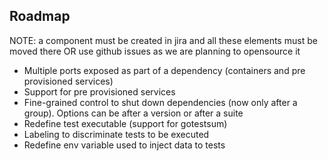 Roadmap
-------
NOTE: a component must be created in jira and all these elements must be moved there OR use github issues as we are planning to opensource it
* Multiple ports exposed as part of a dependency (containers and pre provisioned services)
* Support for pre provisioned services
* Fine-grained control to shut down dependencies (now only after a group). Options can be after a version or after a suite
* Redefine test executable (support for gotestsum)
* Labeling to discriminate tests to be executed
* Redefine env variable used to inject data to tests 